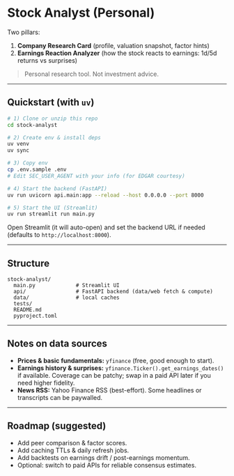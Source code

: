 # Stock Analyst (Personal)

Two pillars:
1. **Company Research Card** (profile, valuation snapshot, factor hints)
2. **Earnings Reaction Analyzer** (how the stock reacts to earnings: 1d/5d returns vs surprises)

> Personal research tool. Not investment advice.

---

## Quickstart (with `uv`)

```bash
# 1) Clone or unzip this repo
cd stock-analyst

# 2) Create env & install deps
uv venv
uv sync

# 3) Copy env
cp .env.sample .env
# Edit SEC_USER_AGENT with your info (for EDGAR courtesy)

# 4) Start the backend (FastAPI)
uv run uvicorn api.main:app --reload --host 0.0.0.0 --port 8000

# 5) Start the UI (Streamlit)
uv run streamlit run main.py
```

Open Streamlit (it will auto-open) and set the backend URL if needed
(defaults to `http://localhost:8000`).

---

## Structure

```
stock-analyst/
  main.py             # Streamlit UI
  api/                # FastAPI backend (data/web fetch & compute)
  data/               # local caches
  tests/
  README.md
  pyproject.toml
```

---

## Notes on data sources

- **Prices & basic fundamentals:** `yfinance` (free, good enough to start).
- **Earnings history & surprises:** `yfinance.Ticker().get_earnings_dates()` if available.
  Coverage can be patchy; swap in a paid API later if you need higher fidelity.
- **News RSS:** Yahoo Finance RSS (best-effort). Some headlines or transcripts can be paywalled.

---

## Roadmap (suggested)
- Add peer comparison & factor scores.
- Add caching TTLs & daily refresh jobs.
- Add backtests on earnings drift / post-earnings momentum.
- Optional: switch to paid APIs for reliable consensus estimates.
